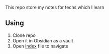 This repo store my notes for techs which I learn
## Using
1. Clone repo
2. Open it in Obsidian as a vault
3. Open [Index](./Index.md) file to navigate
